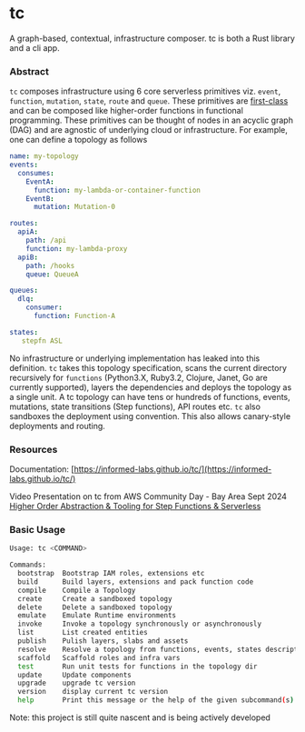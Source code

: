# tc
A graph-based, contextual, infrastructure composer. tc is both a Rust library and a cli app.

### Abstract

`tc` composes infrastructure using 6 core serverless primitives viz. `event`, `function`, `mutation`, `state`, `route` and `queue`. These primitives are [first-class](https://en.wikipedia.org/wiki/First-class_function) and can be composed like higher-order functions in functional programming. These primitives can be thought of nodes in an acyclic graph (DAG) and are agnostic of underlying cloud or infrastructure. For example, one can define a topology as follows

```yaml
name: my-topology
events:
  consumes:
    EventA:
      function: my-lambda-or-container-function
    EventB:
      mutation: Mutation-0

routes:
  apiA:
    path: /api
    function: my-lambda-proxy
  apiB:
    path: /hooks
    queue: QueueA

queues:
  dlq:
    consumer:
      function: Function-A

states:
   stepfn ASL

```

No infrastructure or underlying implementation has leaked into this definition. `tc` takes this topology specification, scans the current directory recursively for `functions` (Python3.X, Ruby3.2, Clojure, Janet, Go are currently supported), layers the dependencies and deploys the topology as a single unit. A tc topology can have tens or hundreds of functions, events, mutations, state transitions (Step functions), API routes etc. `tc` also sandboxes the deployment using convention. This also allows canary-style deployments and routing.

### Resources

Documentation: [https://informed-labs.github.io/tc/](https://informed-labs.github.io/tc/)

Video Presentation on tc from AWS Community Day - Bay Area Sept 2024
[Higher Order Abstraction & Tooling for Step Functions & Serverless](https://youtu.be/1gqDGulszzQ?si=dtHcUkQF2nhZ_td8)

### Basic Usage


```sh
Usage: tc <COMMAND>

Commands:
  bootstrap  Bootstrap IAM roles, extensions etc
  build      Build layers, extensions and pack function code
  compile    Compile a Topology
  create     Create a sandboxed topology
  delete     Delete a sandboxed topology
  emulate    Emulate Runtime environments
  invoke     Invoke a topology synchronously or asynchronously
  list       List created entities
  publish    Pulish layers, slabs and assets
  resolve    Resolve a topology from functions, events, states description
  scaffold   Scaffold roles and infra vars
  test       Run unit tests for functions in the topology dir
  update     Update components
  upgrade    upgrade tc version
  version    display current tc version
  help       Print this message or the help of the given subcommand(s)
```

Note: this project is still quite nascent and is being actively developed
